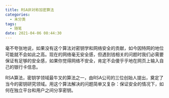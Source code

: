 ```yaml
---
title: RSA非对称加密算法
categories:
  - 未分类
tags:
  - 随笔
date: 2021-04-06 08:44:30
---
```


毫不夸张地说，如果没有这个算法对密钥学和网络安全的贡献，如今因特网的地位可能就不会如此之高。现在的网络毫无安全感，但遇到钱相关的问题时我们必需要保证有足够的安全感，如果你觉得网络不安全，肯定不会傻乎乎地在网页上输入自己的银行卡信息。

RSA算法，密钥学领域最牛叉的算法之一，由RSA公司的三位创始人提出，奠定了当今的密钥研究领域。用这个算法解决的问题简单又复杂：保证安全的情况下，如何在独立平台和用户之间分享密钥。
<!--more-->